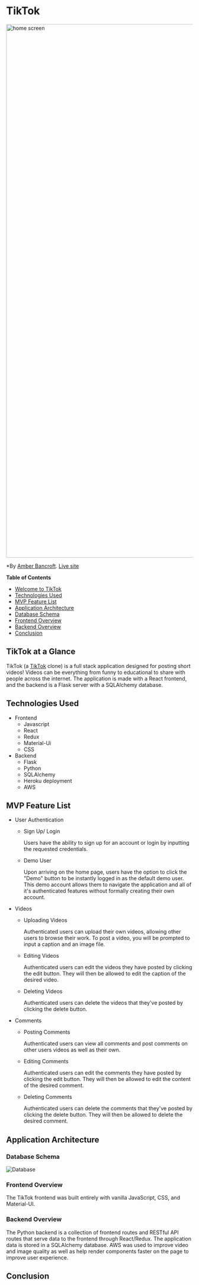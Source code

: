 # TikTok

<img width='1440' alt='home screen' src='https://user-images.githubusercontent.com/77598204/136069694-bbf6a7ed-7c4b-4452-abad-0076f019828a.png'>

*By [Amber Bancroft](https://github.com/AmberBancroft).
[Live site](https://tiktokcapstoneproject.herokuapp.com/)

**Table of Contents**
* [Welcome to TikTok](#TikTok-at-a-glance)
* [Technologies Used](#technologies-used)
* [MVP Feature List](#mvp-feature-list)
* [Application Architecture](#application-architecture)
* [Database Schema](#database-schema)
* [Frontend Overview](#frontend-overview)
* [Backend Overview](#backend-overview)
* [Conclusion](#conclusion)

## TikTok at a Glance
TikTok (a [TikTok](https://www.tiktok.com/) clone) is a full stack application designed for posting short videos! Videos can be everything from funny to educational to share with people across the internet. The application is made with a React frontend, and the backend is a Flask server with a SQLAlchemy database.

## Technologies Used
- Frontend
  - Javascript
  - React
  - Redux
  - Material-Ui
  - CSS
- Backend
  - Flask
  - Python
  - SQLAlchemy
  - Heroku deployment
  - AWS

## MVP Feature List
* User Authentication
    * Sign Up/ Login
        
        Users have the ability to sign up for an account or login by inputting the requested credentials.
        
        <!-- ![Sign Up/Login](https://user-images.githubusercontent.com/77598204/135176306-0cdfcc62-a601-45ae-8e85-4213af5f927d.gif) -->

    * Demo User

        Upon arriving on the home page, users have the option to click the "Demo" button to be instantly logged in as the default demo user. This demo account allows them to navigate the application and all of it's authenticated features without formally creating their own account.
        
* Videos
    * Uploading Videos
        
        Authenticated users can upload their own videos, allowing other users to browse their work. To post a video, you will be prompted to input a caption and an image file.
        
        <!-- ![UploadingPhoto](https://user-images.githubusercontent.com/77598204/135177742-1c2e841e-25fe-4ca6-81c5-458beb0211c9.gif) -->

    * Editing Videos
    
      Authenticated users can edit the videos they have posted by clicking the edit button. They will then be allowed to edit the caption of the desired video.
      
    * Deleting Videos

      Authenticated users can delete the videos that they've posted by clicking the delete button.

* Comments
    * Posting Comments
        
        Authenticated users can view all comments and post comments on other users videos as well as their own.
        
        <!-- ![UploadingPhoto](https://user-images.githubusercontent.com/77598204/135177742-1c2e841e-25fe-4ca6-81c5-458beb0211c9.gif) -->

    * Editing Comments
    
      Authenticated users can edit the comments they have posted by clicking the edit button. They will then be allowed to edit the content of the desired comment.
      
    * Deleting Comments

      Authenticated users can delete the comments that they've posted by clicking the delete button. They will then be allowed to delete the desired comment.
      
## Application Architecture

### Database Schema
![Database](https://user-images.githubusercontent.com/77598204/135540257-dffa8832-dce8-4d89-b522-45c699cf9bb5.png)

### Frontend Overview
The TikTok frontend was built entirely with vanilla JavaScript, CSS, and Material-UI. 

<!-- We used a combination of form inputs and the Fetch API to provide a fully functional CRUD experience to our users. By utilizing Ajax we are also able to provide a seamlessly integrated experience to our users when they make comments, like stories, or follow other users. -->


### Backend Overview
The Python backend is a collection of frontend routes and RESTful API routes that serve data to the frontend through React/Redux. The application data is stored in a SQLAlchemy database. AWS was used to improve video and image quality as well as help render components faster on the page to improve user experience.

## Conclusion
<!-- I intended to create a clone of Flickr which is a site where you can post photos and engage in the community like many other social media platforms. I strived for a clean minimal look with high functionality. I learned a lot on the process and look forward to improving our design in the future. -->